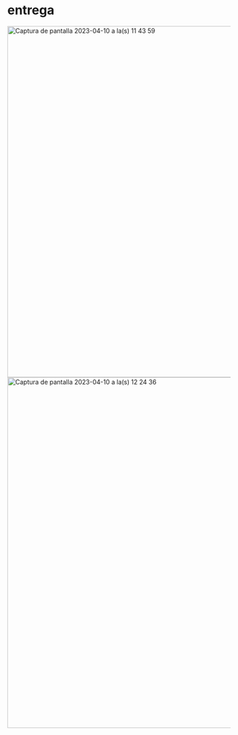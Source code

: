 # entrega
<img width="792" alt="Captura de pantalla 2023-04-10 a la(s) 11 43 59" src="https://user-images.githubusercontent.com/128400293/230938605-6e08ea80-a274-44f3-92d2-69822926980f.png">
<img width="791" alt="Captura de pantalla 2023-04-10 a la(s) 12 24 36" src="https://user-images.githubusercontent.com/128400293/230945829-cc598750-20a2-4cc2-876b-d0571c1be12a.png">
